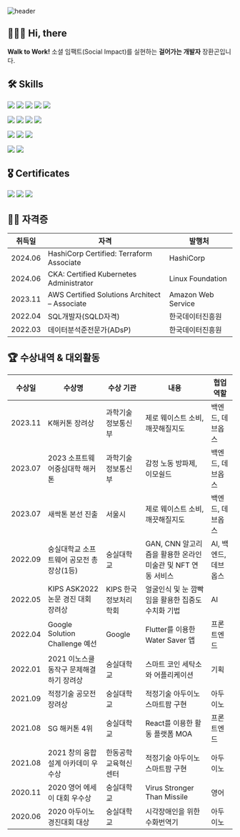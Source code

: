 ![header](https://capsule-render.vercel.app/api?type=waving&color=3CB371&height=300&section=header&text=Walk%20to%20Work%20&fontSize=90&fontAlign=67&fontColor=ffffff)

## 🧑🏻‍💻 Hi, there
**Walk to Work!** 소셜 임팩트(Social Impact)를 실현하는 **걸어가는 개발자** 장환곤입니다.

## 🛠️ Skills
<p>
  <img src="https://img.shields.io/badge/Spring Boot-6DB33F?style=for-the-badge&logo=Spring&logoColor=white">
  <img src="https://img.shields.io/badge/postgresql-4169E1?style=for-the-badge&logo=PostgreSQL&logoColor=white"/>
  <img src="https://img.shields.io/badge/Kotlin-7F52FF?style=for-the-badge&logo=Kotlin&logoColor=white">
  <img src="https://img.shields.io/badge/python-3776AB?style=for-the-badge&logo=Python&logoColor=white"> 
  <img src="https://img.shields.io/badge/JAVA-007396?style=for-the-badge&logo=Java&logoColor=white">
</p>

<p>
  <img src="https://img.shields.io/badge/aws-232F3E?style=for-the-badge&logo=amazonaws&logoColor=white">
  <img src="https://img.shields.io/badge/terraform-7B42BC?style=for-the-badge&logo=Terraform&logoColor=white">
  <img src="https://img.shields.io/badge/Docker-2496ED?style=for-the-badge&logo=Docker&logoColor=white">
  <img src="https://img.shields.io/badge/Kubernetes-326CE5?style=for-the-badge&logo=Kubernetes&logoColor=white">
</p>

<p>
  <img src="https://img.shields.io/badge/Elasticsearch-005571?style=for-the-badge&logo=Elasticsearch&logoColor=white">
  <img src="https://img.shields.io/badge/Apache Spark-E25A1C?style=for-the-badge&logo=apachespark&logoColor=white">
  <img src="https://img.shields.io/badge/Apache Kafka-231F20?style=for-the-badge&logo=apachekafka&logoColor=white">
</p>

<p>
  <img src="https://img.shields.io/badge/TensorFlow-FF6F00?style=for-the-badge&logo=tensorflow&logoColor=white">
  <img src="https://img.shields.io/badge/Pytorch-EE4C2C?style=for-the-badge&logo=Pytorch&logoColor=white">
</p>

## 🎖️ Certificates
<p>
  <img src=https://github.com/HwanGonJang/HwanGonJang/assets/33739448/1109a59a-704b-4f0a-b85c-856f49e2aa5c">
  <img src=https://github.com/HwanGonJang/HwanGonJang/assets/33739448/93cc3dd3-e6df-466a-8b8d-a6b6b9d01ebd">
  <img src=https://github.com/HwanGonJang/HwanGonJang/assets/33739448/63965499-55e7-4d1d-8e71-99de603646e1">
</p>

## 👨‍🏫 자격증
|취득일|자격|발행처|
|------|---|---|
|2024.06|HashiCorp Certified: Terraform Associate|HashiCorp|
|2024.06|CKA: Certified Kubernetes Administrator|Linux Foundation|
|2023.11|AWS Certified Solutions Architect – Associate|Amazon Web Service|
|2022.04|SQL개발자(SQLD자격)|한국데이터진흥원|
|2022.03|데이터분석준전문가(ADsP)|한국데이터진흥원|

## 🏆 수상내역 & 대외활동
| 수상일     | 수상명                                           | 수상 기관                  | 내용                                        | 협업 역할       |
|-----------|-------------------------------------------------|------------------------------|----------------------------------|-----------------------|
| 2023.11   | K해커톤 장려상                         | 과학기술정보통신부      | 제로 웨이스트 소비, 깨끗해질지도    | 백엔드, 데브옵스 |
| 2023.07   | 2023 소프트웨어중심대학 해커톤             | 과학기술정보통신부      | 감정 노동 방파제, 이모쉴드          | 백엔드, 데브옵스 |
| 2023.07   | 새싹톤 본선 진출                               | 서울시                      | 제로 웨이스트 소비, 깨끗해질지도    | 백엔드, 데브옵스 |
| 2022.09   | 숭실대학교 소프트웨어 공모전 총장상(1등) | 숭실대학교                | GAN, CNN 알고리즘을 활용한 온라인 미술관 및 NFT 연동 서비스 | AI, 백엔드, 데브옵스 |
| 2022.05   | KIPS ASK2022 논문 경진 대회 장려상    | KIPS 한국정보처리학회 | 얼굴인식 및 눈 깜빡임을 활용한 집중도 수치화 기법 | AI |
| 2022.04   | Google Solution Challenge 예선        | Google                    | Flutter를 이용한 Water Saver 앱         | 프론트엔드     |
| 2022.01   | 2021 이노스쿨 동작구 문제해결하기 장려상 | 숭실대학교                | 스마트 코인 세탁소와 어플리케이션    | 기획              |
| 2021.09   | 적정기술 공모전 장려상                        | 숭실대학교                | 적정기술 아두이노 스마트팜 구현   | 아두이노         |
| 2021.08   | SG 해커톤 4위                                     | 숭실대학교                | React를 이용한 활동 플랫폼 MOA | 프론트엔드     |
| 2021.08   | 2021 창의 융합설계 아카데미 우수상     | 한동공학교육혁신센터  | 적정기술 아두이노 스마트팜 구현   | 아두이노         |
| 2020.11   | 2020 영어 에세이 대회 우수상            | 숭실대학교                | Virus Stronger Than Missile          | 영어 |
| 2020.06   | 2020 아두이노 경진대회 대상            | 숭실대학교                | 시각장애인을 위한 수화번역기        | 아두이노         |
